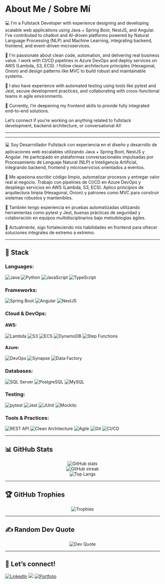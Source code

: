 # About Me / Sobre Mí

💻 I'm a Fullstack Developer with experience designing and developing scalable web applications using Java + Spring Boot, NestJS, and Angular. I’ve contributed to chatbot and AI-driven platforms powered by Natural Language Processing (NLP) and Machine Learning, integrating backend, frontend, and event-driven microservices.

🚀 I'm passionate about clean code, automation, and delivering real business value. I work with CI/CD pipelines in Azure DevOps and deploy services on AWS (Lambda, S3, ECS). I follow clean architecture principles (Hexagonal, Onion) and design patterns like MVC to build robust and maintainable systems.

🔧 I also have experience with automated testing using tools like pytest and Jest, secure development practices, and collaborating with cross-functional teams in agile environments.

🎯 Currently, I’m deepening my frontend skills to provide fully integrated end-to-end solutions.

Let’s connect if you’re working on anything related to fullstack development, backend architecture, or conversational AI!

----
----

💻 Soy Desarrollador Fullstack con experiencia en el diseño y desarrollo de aplicaciones web escalables utilizando Java + Spring Boot, NestJS y Angular. He participado en plataformas conversacionales impulsadas por Procesamiento de Lenguaje Natural (NLP) e Inteligencia Artificial, integrando backend, frontend y microservicios orientados a eventos.

🚀 Me apasiona escribir código limpio, automatizar procesos y entregar valor real al negocio. Trabajo con pipelines de CI/CD en Azure DevOps y despliego servicios en AWS (Lambda, S3, ECS). Aplico principios de arquitectura limpia (Hexagonal, Onion) y patrones como MVC para construir sistemas robustos y mantenibles.

🔧 También tengo experiencia en pruebas automatizadas utilizando herramientas como pytest y Jest, buenas prácticas de seguridad y colaboración en equipos multidisciplinarios bajo metodologías ágiles.

🎯 Actualmente, sigo fortaleciendo mis habilidades en frontend para ofrecer soluciones integrales de extremo a extremo.

---

## 🧠 Stack

### Languages:
![Java](https://img.shields.io/badge/Java-%23ED8B00.svg?style=flat&logo=java&logoColor=white)
![Python](https://img.shields.io/badge/Python-%2314354C.svg?style=flat&logo=python&logoColor=white)
![JavaScript](https://img.shields.io/badge/JavaScript-%23F7DF1E.svg?style=flat&logo=javascript&logoColor=black)
![TypeScript](https://img.shields.io/badge/TypeScript-%23007ACC.svg?style=flat&logo=typescript&logoColor=white)

### Frameworks:
![Spring Boot](https://img.shields.io/badge/Spring%20Boot-%236DB33F.svg?style=flat&logo=spring-boot&logoColor=white)
![Angular](https://img.shields.io/badge/Angular-%23DD0031.svg?style=flat&logo=angular&logoColor=white)
![NestJS](https://img.shields.io/badge/NestJS-%23E0234E.svg?style=flat&logo=nestjs&logoColor=white)

### Cloud & DevOps:
#### AWS:
![Lambda](https://img.shields.io/badge/AWS%20Lambda-%23FF9900.svg?style=flat&logo=aws-lambda&logoColor=white)
![S3](https://img.shields.io/badge/AWS%20S3-%23907C5A.svg?style=flat&logo=amazon-s3&logoColor=white)
![ECS](https://img.shields.io/badge/AWS%20ECS-%23232F3E.svg?style=flat&logo=amazon-ecs&logoColor=white)
![DynamoDB](https://img.shields.io/badge/DynamoDB-%2300599C.svg?style=flat&logo=amazon-dynamodb&logoColor=white)
![Step Functions](https://img.shields.io/badge/Step%20Functions-%23D04A02.svg?style=flat&logo=aws-step-functions&logoColor=white)

#### Azure:
![DevOps](https://img.shields.io/badge/Azure%20DevOps-%230072C6.svg?style=flat&logo=azure-devops&logoColor=white)
![Synapse](https://img.shields.io/badge/Azure%20Synapse-%230072C6.svg?style=flat&logo=microsoft-azure&logoColor=white)
![Data Factory](https://img.shields.io/badge/Azure%20Data%20Factory-%230072C6.svg?style=flat&logo=microsoft-azure&logoColor=white)

### Databases:
![SQL Server](https://img.shields.io/badge/SQL%20Server-%23CC2927.svg?style=flat&logo=microsoft-sql-server&logoColor=white)
![PostgreSQL](https://img.shields.io/badge/PostgreSQL-%23336791.svg?style=flat&logo=postgresql&logoColor=white)
![MySQL](https://img.shields.io/badge/MySQL-%234479A1.svg?style=flat&logo=mysql&logoColor=white)

### Testing:
![pytest](https://img.shields.io/badge/pytest-%230A9EDC.svg?style=flat&logo=python&logoColor=white)
![Jest](https://img.shields.io/badge/Jest-%23C21325.svg?style=flat&logo=jest&logoColor=white)
![JUnit](https://img.shields.io/badge/JUnit-%2325A162.svg?style=flat&logo=java&logoColor=white)
![Mockito](https://img.shields.io/badge/Mockito-%23007ACC.svg?style=flat&logo=java&logoColor=white)

### Tools & Practices:
![REST API](https://img.shields.io/badge/REST%20API-%23000000.svg?style=flat)
![Clean Architecture](https://img.shields.io/badge/Clean%20Architecture-%232196F3.svg?style=flat)
![Agile](https://img.shields.io/badge/Agile-%2300ADD8.svg?style=flat)
![Git](https://img.shields.io/badge/Git-%23F05032.svg?style=flat&logo=git&logoColor=white)
![CI/CD](https://img.shields.io/badge/CI/CD-%231572B6.svg?style=flat&logo=azure-devops&logoColor=white)

---

## 📊 GitHub Stats

<p align="center">
  <img src="https://github-readme-stats.vercel.app/api?username=ingaamira&show_icons=true&hide_border=true&hide_title=true&theme=transparent" alt="GitHub stats" />
  <br />
  <img src="https://github-readme-streak-stats.herokuapp.com/?user=ingaamira&theme=transparent&hide_border=true" alt="GitHub streak" />
  <br />
  <img src="https://github-readme-stats.vercel.app/api/top-langs/?username=ingaamira&layout=compact&theme=transparent&hide_border=true" alt="Top Langs" />
</p>

---

## 🏆 GitHub Trophies

<p align="center">
  <img src="https://github-profile-trophy.vercel.app/?username=ingaamira&theme=radical&no-bg=true&no-frame=true&margin-w=8" alt="Trophies" />
</p>

---

## ✍️ Random Dev Quote

<p align="center">
  <img src="https://quotes-github-readme.vercel.app/api?type=horizontal&theme=light" alt="Dev Quote" />
</p>

---

## 🔗 Let’s connect!

[![LinkedIn](https://img.shields.io/badge/LinkedIn-%230077B5.svg?style=flat&logo=linkedin&logoColor=white)](https://www.linkedin.com/in/ingaamira/)
[![](https://img.shields.io/badge/X-%231DA1F2.svg?style=flat&logo=x&logoColor=white)](https://twitter.com/ingaamira)
[![Portfolio](https://img.shields.io/badge/Portfolio-%230A66C2.svg?style=flat&logo=githubpages&logoColor=white)](https://ingaamira.github.io/)
